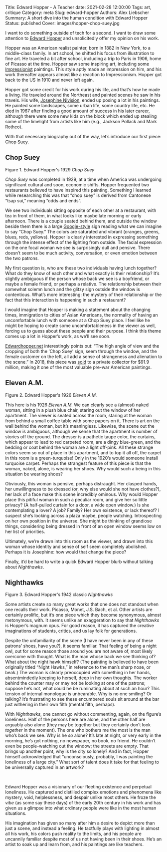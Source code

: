 Title: Edward Hopper - A Teacher
date: 2021-02-28 12:00:00
Tags: art, critique
Category: meta
Slug: edward-hopper
Authors: Alex Liebscher
Summary: A short dive into the human condition with Edward Hopper
Status: published
Cover: images/hopper-chop-suey.jpg

I want to do something outside of tech for a second. I want to draw some attention to [Edward Hopper](https://en.wikipedia.org/wiki/Edward_Hopper) and unsolicitedly offer my opinion on his work.

Hopper was an American realist painter, born in 1882 in New York, to a middle-class family. In art school, he shifted his focus from illustration to fine art. He traveled a bit after school, including a trip to Paris in 1906, home of Picasso at the time. Hopper saw some inspiring art, including some [Impressionist](https://en.wikipedia.org/wiki/Impressionism) paintings. This style aptly made an impression on him, and his work thereafter appears almost like a reaction to Impressionism. Hopper got back to the US in 1910 and never left again.

Hopper got some credit for his work during his life, and that’s how he made a living. He traveled around the Northeast and painted scenes he saw in his travels. His wife, [Josephine Nivision](https://en.wikipedia.org/wiki/Josephine_Hopper), ended up posing a lot in his paintings. He painted some landscapes, some urban life, some country life, etc. He died in 1967 after finding a good amount of success in his later career, although there were some new kids on the block which ended up stealing some of the limelight from artists like him (e.g., Jackson Pollack and Mark Rothco).

With that necessary biography out of the way, let’s introduce our first piece: Chop Suey.

## Chop Suey

<img class="uk-align-center" data-src="{static}/images/hopper-chop-suey.jpg" height="" width="80%" alt="" uk-img>
<div class="caption">
  Figure 1. Edward Hopper's 1929 <i>Chop Suey</i>
</div>

<i>Chop Suey</i> was completed in 1929, at a time when America was undergoing significant cultural and soon, economic shifts. Hopper frequented two restaurants believed to have inspired this painting. Something I learned while researching this was that “chop suey” is derived from Cantonese “tsap sui,” meaning “odds and ends”.

We see two individuals sitting opposite of each other at a restaurant, with tea in front of them, in what looks like maybe late morning or early afternoon. There is a couple seated behind them, and outside the window beside them there is a large [Googie-style](https://en.wikipedia.org/wiki/Googie_architecture) sign reading what we can imagine to say “Chop Suey.” The colors are saturated and vibrant (oranges, greens, blues, reds, yellows). Hopper is clearly interested in expressing something through the intense effect of the lighting from outside. The facial expression on the one focal woman we see is surprisingly dull and pensive. There doesn’t seem to be much activity, conversation, or even emotion between the two patrons.

My first question is, who are these two individuals having lunch together? What do they know of each other and what exactly is their relationship? It’s slightly ambiguous if the person whose back we see is a boyfriend, or maybe a female friend, or perhaps a relative. The relationship between their somewhat solemn lunch and the glitzy sign outside the window is contentious. What’s more interesting: the mystery of their relationship or the fact that this interaction is happening in such a restaurant?

I would imagine that Hopper is making a statement about the changing times, immigration to cities of Asian Americans, the normality of having an uncomfortable lunch with someone at a Chop Suey place. I feel like he might be hoping to create some uncomfortableness in the viewer as well, forcing us to guess about these people and their purpose. I think this theme comes up a lot in Hopper’s work, as we’ll see soon.

[Edwardhopper.net](https://www.edwardhopper.net/chop-suey.jsp) interestingly points out: “The high angle of view and the cropping of both the ‘Chop Suey’ sign, seem through the window, and the female customer on the left, all add a sense of strangeness and alienation to the scene.” In 2018, this piece was [sold](https://www.christies.com/features/Chop-Suey-by-Edward-Hopper-9407-3.aspx) to a private collector for $91.9 million, making it one of the most valuable pre-war American paintings.

## Eleven A.M.

<img class="uk-align-center" data-src="{static}/images/hopper-eleven-am.jpg" height="" width="80%" alt="" uk-img>
<div class="caption">
  Figure 2. Edward Hopper's 1926 <i>Eleven A.M.</i>
</div>

This here is his 1926 <i>Eleven A.M.</i> We can clearly see a (almost) naked woman, sitting in a plush blue chair, staring out the window of her apartment. The viewer is seated across the room, staring at the woman from behind a small coffee table with some papers on it. There is art on the wall behind the woman, but it’s meaningless. Likewise, the scene out the window is ambiguous, although we sense that the apartment is number of stories off the ground. The dresser is a pathetic taupe color, the curtains, which appear to lead to red carpeted room, are a dingy blue-green, and the bedding or coat behind the woman are a light off-pink. All these strange colors seem so out of place in this apartment, and to top it all off, the carpet in this room is a green-turquoise! Only in the 1920’s would someone install turquoise carpet. Perhaps the strangest feature of this piece is that the woman, naked, alone, is wearing her shoes. Why would such a being in this situation be wearing shoes?

Obviously, this woman is pensive, perhaps distraught. Her clasped hands, her unwillingness to be dressed (or, why else would she not have clothes?), her lack of a face make this scene incredibly ominous. Why would Hopper place this pitiful woman in such a peculiar room, and give her so little privacy? (A half-pulled curtain for a door, a wide open window.) Is she contemplating a lover? A job? Family? Her own existence, or lack thereof? I suspect she’s looking across a plaza maybe, people watching. Introspecting on her own position in the universe. She might be thinking of grandiose things, considering being dressed in front of an open window seems low on her list of priorities.

Ultimately, we’re drawn into this room as the viewer, and drawn into this woman whose identity and sense of self seem completely abolished. Perhaps it is Josephine: how would that change the piece?

Finally, it’d be hard to write a quick Edward Hopper blurb without talking about <i>Nighthawks</i>.

## Nighthawks

<img class="uk-align-center" data-src="{static}/images/hopper-nighthawks.jpg" height="" width="90%" alt="" uk-img>
<div class="caption">
  Figure 3. Edward Hopper's 1942 classic <i>Nighthawks</i>
</div>

Some artists create so many great works that one does not standout when one recalls their work. Picasso, Monet, J.S. Bach, et al. Other artists are certainly prolific, but it’s one piece which they become synonymous, almost metonymous, with. It seems unlike an exaggeration to say that <i>Nighthawks</i> is Hopper’s magnum opus. For good reason, it has captured the creative imaginations of students, critics, and us lay folk for generations.

Despite the unfamiliarity of the scene (I have never been in any of these patrons’ shoes, have you?), it seems familiar. That feeling of being a night owl, out for some reason those around you are not aware of, most likely overcome with thought. What is the man whose back we see thinking of? What about the night hawk himself? (The painting is believed to have been originally titled “Night Hawks,” in reference to the man’s sharp nose, or beak.) The woman is clearly preoccupied with something in her hands, absentmindedly keeping to herself, deep in her own thoughts. The worker behind the counter may or may not be looking at one of the patrons; suppose he’s not, what could he be ruminating about at such an hour? This tension of internal monologue is unbearable. Why is no one smiling? Or talking? It’s frustrating to see these encumbered souls sit around at the bar just withering in their own filth (mental filth, perhaps).

With <i>Nighthawks</i>, one cannot go without commenting, again, on the figure’s loneliness. Half of the persons here are alone, and the other half are arguably also alone (they may be together but they certainly don’t look *together* in the moment). The one who bothers me the most is the man who’s back we see. Why is he *so* alone? It’s late at night, or very early in the morning, he’s got nothing, no newspaper, no book, no friend. He couldn’t even be people-watching out the window; the streets are empty. That brings up another point, why is the city so lonely? And in fact, Hopper himself acknowledged that “unconsciously, probably, I was painting the loneliness of a large city.” What sort of talent does it take for that feeling to be universally captured in an artwork?

&nbsp;
&nbsp;

Edward Hopper was a visionary of our fleeting existence and perpetual loneliness. He captured and distilled complex emotions and phenomena like mystery, void, helplessness, and despair unlike most others. He froze the *vibe* (as some say these days) of the early 20th century in his work and has given us a glimpse into what ordinary people were like in the most human situations.

His imagination has given so many after him a desire to depict more than just a scene, and instead a feeling. He tactfully plays with lighting in almost all his work, his colors push reality to the limits, and his people are uncannily familiar despite most of us not having been in their shoes. He’s an artist to soak up and learn from, and his paintings are like teachers.
